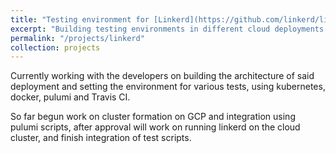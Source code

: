 ```yaml
---
title: "Testing environment for [Linkerd](https://github.com/linkerd/linkerd2) deployments"
excerpt: "Building testing environments in different cloud deployments for linkerd<br/>"
permalink: "/projects/linkerd"
collection: projects
---
```

Currently working with the developers on building the architecture of said deployment and setting the environment for various tests, using kubernetes, docker, pulumi and Travis CI.

So far begun work on cluster formation on GCP and integration using pulumi scripts, after approval will work on running linkerd on the cloud cluster, and finish integration of test scripts.
